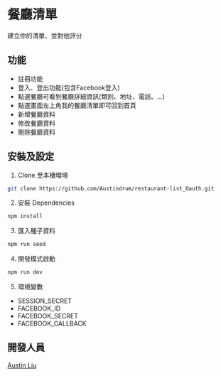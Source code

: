 # 餐廳清單
建立你的清單、並對他評分

## 功能
- 註冊功能
- 登入、登出功能(包含Facebook登入)
- 點選餐廳可看到餐廳詳細資訊(類別、地址、電話、...)
- 點選畫面左上角我的餐廳清單即可回到首頁
- 新增餐廳資料
- 修改餐廳資料
- 刪除餐廳資料
## 安裝及設定
1. Clone 至本機環境
```bash
git clone https://github.com/Austindrum/restaurant-list_Oauth.git
```
2. 安裝 Dependencies
```bash
npm install
```
3. 匯入種子資料
```bash
npm run seed
```
4. 開發模式啟動
```bash
npm run dev
```
5. 環境變數
- SESSION_SECRET
- FACEBOOK_ID
- FACEBOOK_SECRET
- FACEBOOK_CALLBACK
## 開發人員
[Austin Liu](https://github.com/Austindrum)